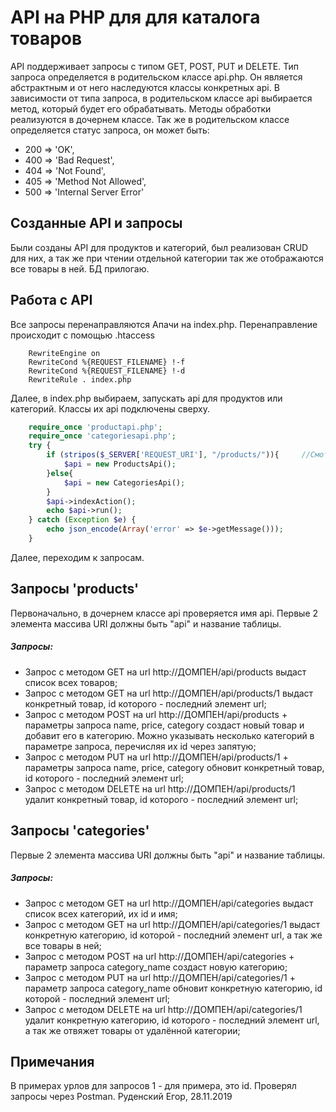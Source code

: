 # API на PHP для для каталога товаров

API поддерживает запросы с типом GET, POST, PUT и DELETE. 
Тип запроса определяется в родительском классе api.php. Он является абстрактным и от него наследуются классы конкретных api.
В зависимости от типа запроса, в родительском классе api выбирается метод, который будет его обрабатывать. Методы обработки реализуются в дочернем классе.
Так же в родительском классе определяется статус запроса, он может быть:
  - 200 => 'OK',
  - 400 => 'Bad Request',
  - 404 => 'Not Found',
  - 405 => 'Method Not Allowed',
  - 500 => 'Internal Server Error'

## Созданные API и запросы

Были созданы API для продуктов и категорий, был реализован CRUD для них, а так же при чтении отдельной категории так же отображаются все товары в ней. БД прилогаю.

## Работа с API

Все запросы перенаправляются Апачи на index.php. Перенаправление происходит с помощью .htaccess

```
	RewriteEngine on
    RewriteCond %{REQUEST_FILENAME} !-f
    RewriteCond %{REQUEST_FILENAME} !-d
    RewriteRule . index.php
```
Далее, в index.php выбираем, запускать api для продуктов или категорий. Классы их api подключены сверху.

```php
	require_once 'productapi.php';
	require_once 'categoriesapi.php';
	try {
	    if (stripos($_SERVER['REQUEST_URI'], "/products/")){     //Смотрим, какое апи запустить
	        $api = new ProductsApi();
	    }else{
	        $api = new CategoriesApi();
	    }
	    $api->indexAction();
	    echo $api->run();
	} catch (Exception $e) {
	    echo json_encode(Array('error' => $e->getMessage()));
	}
```
Далее, переходим к запросам. 

## Запросы 'products'

Первоначально, в дочернем классе api проверяется имя api. Первые 2 элемента массива URI должны быть "api" и название таблицы.

##### Запросы:
  - Запрос с методом GET на url http://ДОМПЕН/api/products выдаст список всех товаров;
  - Запрос c методом GET на url http://ДОМПЕН/api/products/1 выдаст конкретный товар, id которого - последний элемент url;
  - Запрос с методом POST на url http://ДОМПЕН/api/products + параметры запроса name, price, category создаст новый товар и добавит его в категорию. Можно указывать несколько категорий в параметре запроса, перечисляя их id через запятую;
  - Запрос c методом PUT на url http://ДОМПЕН/api/products/1 + параметры запроса name, price, category обновит конкретный товар, id которого - последний элемент url;
  - Запрос c методом DELETE на url http://ДОМПЕН/api/products/1 удалит конкретный товар, id которого - последний элемент url;

## Запросы 'categories'

Первые 2 элемента массива URI должны быть "api" и название таблицы.

##### Запросы:
  - Запрос с методом GET на url http://ДОМПЕН/api/categories выдаст список всех категорий, их id и имя;
  - Запрос c методом GET на url http://ДОМПЕН/api/categories/1 выдаст конкретную категорию, id которой - последний элемент url, а так же все товары в ней;
  - Запрос с методом POST на url http://ДОМПЕН/api/categories + параметр запроса category_name создаст новую категорию;
  - Запрос c методом PUT на url http://ДОМПЕН/api/categories/1 + параметр запроса category_name обновит конкретную категорию, id которой - последний элемент url;
  - Запрос c методом DELETE на url http://ДОМПЕН/api/categories/1 удалит конкретную категорию, id которого - последний элемент url, а так же отвяжет товары от удалённой категории;

## Примечания 

В примерах урлов для запросов 1 - для примера, это id. Проверял запросы через Postman.
Руденский Егор, 28.11.2019